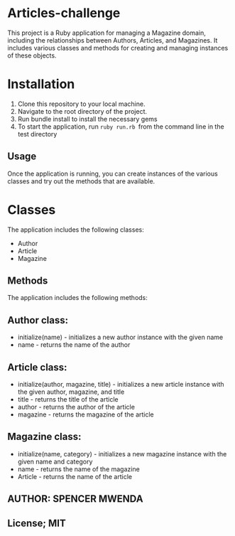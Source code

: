 # Articles-challenge


This project is a Ruby application for managing a Magazine domain, including the relationships between Authors, Articles, and Magazines. It includes various classes and methods for creating and managing instances of these objects.
# Installation
1. Clone this repository to your local machine.
2. Navigate to the root directory of the project.
3. Run bundle install to install the necessary gems
4. To start the application, run `ruby run.rb `from the command line in the test directory
## Usage
Once the application is running, you can create instances of the various classes and try out the methods that are available.
# Classes
The application includes the following classes:
- Author
- Article
- Magazine
## Methods
The application includes the following methods:
##  Author class:
- initialize(name) - initializes a new author instance with the given name
- name - returns the name of the author
## Article class:
- initialize(author, magazine, title) - initializes a new article instance with the given author, magazine, and title
- title - returns the title of the article
- author - returns the author of the article
- magazine - returns the magazine of the article
##  Magazine class:
- initialize(name, category) - initializes a new magazine instance with the given name and category
- name - returns the name of the magazine
- Article - returns the name of the article


## AUTHOR: SPENCER MWENDA

## License; MIT 

